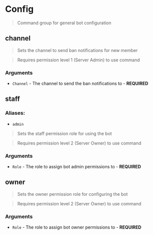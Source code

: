 # Config
> Command group for general bot configuration


## channel
> Sets the channel to send ban notifications for new member

> Requires permission level 1 (Server Admin) to use command

### Arguments
- `Channel` - The channel to send the ban notifications to - **REQUIRED**


## staff

### Aliases:
- `admin` 

> Sets the staff permission role for using the bot

> Requires permission level 2 (Server Owner) to use command

### Arguments
- `Role` - The role to assign bot admin permissions to - **REQUIRED**


## owner
> Sets the owner permission role for configuring the bot

> Requires permission level 2 (Server Owner) to use command

### Arguments
-  `Role` - The role to assign bot owner permissions to - **REQUIRED**